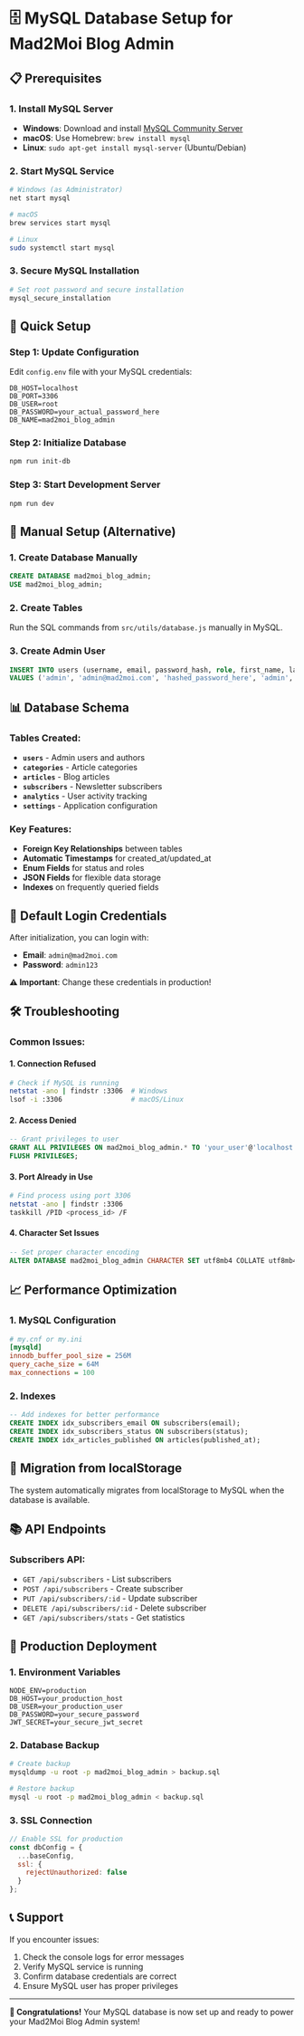 # 🗄️ MySQL Database Setup for Mad2Moi Blog Admin

## 📋 Prerequisites

### **1. Install MySQL Server**
- **Windows**: Download and install [MySQL Community Server](https://dev.mysql.com/downloads/mysql/)
- **macOS**: Use Homebrew: `brew install mysql`
- **Linux**: `sudo apt-get install mysql-server` (Ubuntu/Debian)

### **2. Start MySQL Service**
```bash
# Windows (as Administrator)
net start mysql

# macOS
brew services start mysql

# Linux
sudo systemctl start mysql
```

### **3. Secure MySQL Installation**
```bash
# Set root password and secure installation
mysql_secure_installation
```

## 🚀 **Quick Setup**

### **Step 1: Update Configuration**
Edit `config.env` file with your MySQL credentials:
```env
DB_HOST=localhost
DB_PORT=3306
DB_USER=root
DB_PASSWORD=your_actual_password_here
DB_NAME=mad2moi_blog_admin
```

### **Step 2: Initialize Database**
```bash
npm run init-db
```

### **Step 3: Start Development Server**
```bash
npm run dev
```

## 🔧 **Manual Setup (Alternative)**

### **1. Create Database Manually**
```sql
CREATE DATABASE mad2moi_blog_admin;
USE mad2moi_blog_admin;
```

### **2. Create Tables**
Run the SQL commands from `src/utils/database.js` manually in MySQL.

### **3. Create Admin User**
```sql
INSERT INTO users (username, email, password_hash, role, first_name, last_name, is_active)
VALUES ('admin', 'admin@mad2moi.com', 'hashed_password_here', 'admin', 'Admin', 'User', true);
```

## 📊 **Database Schema**

### **Tables Created:**
- **`users`** - Admin users and authors
- **`categories`** - Article categories
- **`articles`** - Blog articles
- **`subscribers`** - Newsletter subscribers
- **`analytics`** - User activity tracking
- **`settings`** - Application configuration

### **Key Features:**
- **Foreign Key Relationships** between tables
- **Automatic Timestamps** for created_at/updated_at
- **Enum Fields** for status and roles
- **JSON Fields** for flexible data storage
- **Indexes** on frequently queried fields

## 🔐 **Default Login Credentials**

After initialization, you can login with:
- **Email**: `admin@mad2moi.com`
- **Password**: `admin123`

**⚠️ Important**: Change these credentials in production!

## 🛠️ **Troubleshooting**

### **Common Issues:**

#### **1. Connection Refused**
```bash
# Check if MySQL is running
netstat -ano | findstr :3306  # Windows
lsof -i :3306                 # macOS/Linux
```

#### **2. Access Denied**
```sql
-- Grant privileges to user
GRANT ALL PRIVILEGES ON mad2moi_blog_admin.* TO 'your_user'@'localhost';
FLUSH PRIVILEGES;
```

#### **3. Port Already in Use**
```bash
# Find process using port 3306
netstat -ano | findstr :3306
taskkill /PID <process_id> /F
```

#### **4. Character Set Issues**
```sql
-- Set proper character encoding
ALTER DATABASE mad2moi_blog_admin CHARACTER SET utf8mb4 COLLATE utf8mb4_unicode_ci;
```

## 📈 **Performance Optimization**

### **1. MySQL Configuration**
```ini
# my.cnf or my.ini
[mysqld]
innodb_buffer_pool_size = 256M
query_cache_size = 64M
max_connections = 100
```

### **2. Indexes**
```sql
-- Add indexes for better performance
CREATE INDEX idx_subscribers_email ON subscribers(email);
CREATE INDEX idx_subscribers_status ON subscribers(status);
CREATE INDEX idx_articles_published ON articles(published_at);
```

## 🔄 **Migration from localStorage**

The system automatically migrates from localStorage to MySQL when the database is available.

## 📚 **API Endpoints**

### **Subscribers API:**
- `GET /api/subscribers` - List subscribers
- `POST /api/subscribers` - Create subscriber
- `PUT /api/subscribers/:id` - Update subscriber
- `DELETE /api/subscribers/:id` - Delete subscriber
- `GET /api/subscribers/stats` - Get statistics

## 🚀 **Production Deployment**

### **1. Environment Variables**
```env
NODE_ENV=production
DB_HOST=your_production_host
DB_USER=your_production_user
DB_PASSWORD=your_secure_password
JWT_SECRET=your_secure_jwt_secret
```

### **2. Database Backup**
```bash
# Create backup
mysqldump -u root -p mad2moi_blog_admin > backup.sql

# Restore backup
mysql -u root -p mad2moi_blog_admin < backup.sql
```

### **3. SSL Connection**
```javascript
// Enable SSL for production
const dbConfig = {
  ...baseConfig,
  ssl: {
    rejectUnauthorized: false
  }
};
```

## 📞 **Support**

If you encounter issues:
1. Check the console logs for error messages
2. Verify MySQL service is running
3. Confirm database credentials are correct
4. Ensure MySQL user has proper privileges

---

**🎉 Congratulations!** Your MySQL database is now set up and ready to power your Mad2Moi Blog Admin system!

